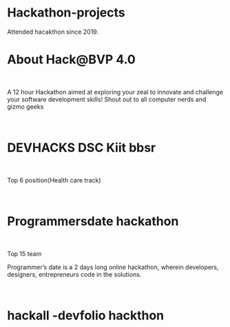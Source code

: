 # Hackathon-projects
Attended hacakthon since 2019.
<h1>About Hack@BVP 4.0</h1><br>
<p>A 12 hour Hackathon aimed at exploring your zeal to innovate and challenge your software development skills! Shout out to all computer nerds and gizmo geeks</p><br>
<h1>DEVHACKS DSC Kiit bbsr</h1><br>
<p>Top 6 position(Health care track)</P><br>
<h1>Programmersdate hackathon</h1><br>
<p>Top 15 team</p>
<p>Programmer’s date is a 2 days long online hackathon, wherein developers, designers, entrepreneurs code in the solutions.</p><br>
<h1>hackall -devfolio hackthon</h1>

